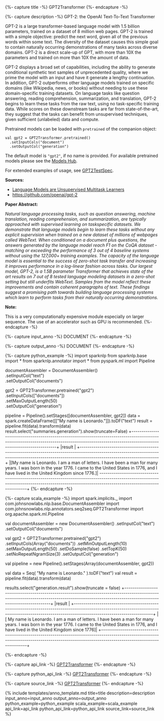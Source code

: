 {%- capture title -%}
GPT2Transformer
{%- endcapture -%}

{%- capture description -%}
GPT-2: the OpenAI Text-To-Text Transformer

GPT-2 is a large transformer-based language model with 1.5 billion parameters, trained on a dataset of 8 million
web pages. GPT-2 is trained with a simple objective: predict the next word, given all of the previous words within
some text. The diversity of the dataset causes this simple goal to contain naturally occurring demonstrations of
many tasks across diverse domains. GPT-2 is a direct scale-up of GPT, with more than 10X the parameters and trained
on more than 10X the amount of data.

GPT-2 displays a broad set of capabilities, including the ability to generate conditional synthetic text samples of
unprecedented quality, where we prime the model with an input and have it generate a lengthy continuation. In
addition, GPT-2 outperforms other language models trained on specific domains (like Wikipedia, news, or books)
without needing to use these domain-specific training datasets. On language tasks like question answering, reading
comprehension, summarization, and translation, GPT-2 begins to learn these tasks from the raw text, using no
task-specific training data. While scores on these downstream tasks are far from state-of-the-art, they suggest
that the tasks can benefit from unsupervised techniques, given sufficient (unlabeled) data and compute.

Pretrained models can be loaded with `pretrained` of the companion object:
```
val gpt2 = GPT2Transformer.pretrained()
  .setInputCols("document")
  .setOutputCol("generation")
```
The default model is `"gpt2"`, if no name is provided.
For available pretrained models please see the [Models Hub](https://nlp.johnsnowlabs.com/models?q=gpt2).

For extended examples of usage, see [GPT2TestSpec](https://github.com/JohnSnowLabs/spark-nlp/blob/master/src/test/scala/com/johnsnowlabs/nlp/annotators/seq2seq/GPT2TestSpec.scala).

**Sources:**
 - [Language Models are Unsupervised Multitask Learners](https://d4mucfpksywv.cloudfront.net/better-language-models/language_models_are_unsupervised_multitask_learners.pdf)
 - https://github.com/openai/gpt-2

**Paper Abstract:**

*Natural language processing tasks, such as question answering, machine translation, reading comprehension, and
summarization, are typically approached with supervised learning on taskspecific datasets. We demonstrate that
language models begin to learn these tasks without any explicit supervision when trained on a new dataset
of millions of webpages called WebText. When conditioned on a document plus questions, the answers generated by
the language model reach F1 on the CoQA dataset - matching or exceeding the performance of 3 out of 4 baseline
systems without using the 127,000+ training examples. The capacity of the language model is essential to the
success of zero-shot task transfer and increasing it improves performance in a log-linear fashion across tasks.
Our largest model, GPT-2, is a 1.5B parameter Transformer that achieves state of the art results on 7 out of 8
tested language modeling datasets in a zero-shot setting but still underfits WebText. Samples from the model
reflect these improvements and contain coherent paragraphs of text. These findings suggest a promising path
towards building language processing systems which learn to perform tasks from their naturally occurring
demonstrations.*

**Note:**

This is a very computationally expensive module especially on larger sequence.
The use of an accelerator such as GPU is recommended.
{%- endcapture -%}

{%- capture input_anno -%}
DOCUMENT
{%- endcapture -%}

{%- capture output_anno -%}
DOCUMENT
{%- endcapture -%}

{%- capture python_example -%}
import sparknlp
from sparknlp.base import *
from sparknlp.annotator import *
from pyspark.ml import Pipeline

documentAssembler = DocumentAssembler() \
    .setInputCol("text") \
    .setOutputCol("documents")

gpt2 = GPT2Transformer.pretrained("gpt2") \
    .setInputCols(["documents"]) \
    .setMaxOutputLength(50) \
    .setOutputCol("generation")

pipeline = Pipeline().setStages([documentAssembler, gpt2])
data = spark.createDataFrame([["My name is Leonardo."]]).toDF("text")
result = pipeline.fit(data).transform(data)
result.select("summaries.generation").show(truncate=False)
+----------------------------------------------------------------------------------------------------------------------------------------------------------------------------------------------------+
|result                                                                                                                                                                                              |
+----------------------------------------------------------------------------------------------------------------------------------------------------------------------------------------------------+
|[My name is Leonardo. I am a man of letters. I have been a man for many years. I was born in the year 1776. I came to the United States in 1776, and I have lived in the United Kingdom since 1776.]|
-----------------------------------------------------------------------------------------------------------------------------------------------------------------------------------------------------+
{%- endcapture -%}

{%- capture scala_example -%}
import spark.implicits._
import com.johnsnowlabs.nlp.base.DocumentAssembler
import com.johnsnowlabs.nlp.annotators.seq2seq.GPT2Transformer
import org.apache.spark.ml.Pipeline

val documentAssembler = new DocumentAssembler()
  .setInputCol("text")
  .setOutputCol("documents")

val gpt2 = GPT2Transformer.pretrained("gpt2")
  .setInputCols(Array("documents"))
  .setMinOutputLength(10)
  .setMaxOutputLength(50)
  .setDoSample(false)
  .setTopK(50)
  .setNoRepeatNgramSize(3)
  .setOutputCol("generation")

val pipeline = new Pipeline().setStages(Array(documentAssembler, gpt2))

val data = Seq(
  "My name is Leonardo."
).toDF("text")
val result = pipeline.fit(data).transform(data)

results.select("generation.result").show(truncate = false)
+----------------------------------------------------------------------------------------------------------------------------------------------------------------------------------------------------+
|result                                                                                                                                                                                              |
+----------------------------------------------------------------------------------------------------------------------------------------------------------------------------------------------------+
|[ My name is Leonardo. I am a man of letters. I have been a man for many years. I was born in the year 1776. I came to the United States in 1776, and I have lived in the United Kingdom since 1776]|
+----------------------------------------------------------------------------------------------------------------------------------------------------------------------------------------------------+

{%- endcapture -%}

{%- capture api_link -%}
[GPT2Transformer](/api/com/johnsnowlabs/nlp/annotators/seq2seq/GPT2Transformer)
{%- endcapture -%}

{%- capture python_api_link -%}
[GPT2Transformer](/api/python/reference/autosummary/sparknlp/annotator/seq2seq/gpt2_transformer/index.html#sparknlp.annotator.seq2seq.gpt2_transformer.GPT2Transformer)
{%- endcapture -%}

{%- capture source_link -%}
[GPT2Transformer](https://github.com/JohnSnowLabs/spark-nlp/tree/master/src/main/scala/com/johnsnowlabs/nlp/annotators/seq2seq/GPT2Transformer.scala)
{%- endcapture -%}

{% include templates/anno_template.md
title=title
description=description
input_anno=input_anno
output_anno=output_anno
python_example=python_example
scala_example=scala_example
api_link=api_link
python_api_link=python_api_link
source_link=source_link
%}